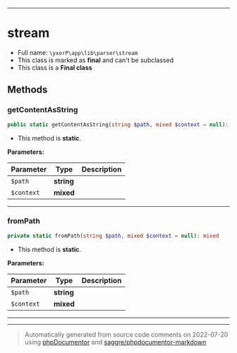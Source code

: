 ***

# stream





* Full name: `\yxorP\app\lib\parser\stream`
* This class is marked as **final** and can't be subclassed
* This class is a **Final class**




## Methods


### getContentAsString



```php
public static getContentAsString(string $path, mixed $context = null): string
```



* This method is **static**.




**Parameters:**

| Parameter | Type | Description |
|-----------|------|-------------|
| `$path` | **string** |  |
| `$context` | **mixed** |  |




***

### fromPath



```php
private static fromPath(string $path, mixed $context = null): mixed
```



* This method is **static**.




**Parameters:**

| Parameter | Type | Description |
|-----------|------|-------------|
| `$path` | **string** |  |
| `$context` | **mixed** |  |




***


***
> Automatically generated from source code comments on 2022-07-20 using [phpDocumentor](http://www.phpdoc.org/) and [saggre/phpdocumentor-markdown](https://github.com/Saggre/phpDocumentor-markdown)

